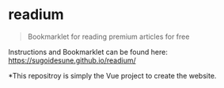 # readium

> Bookmarklet for reading premium articles for free

Instructions and Bookmarklet can be found here:
https://sugoidesune.github.io/readium/


*This repositroy is simply the Vue project to create the website.
